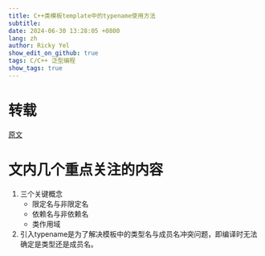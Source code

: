 ```yaml
---
title: C++类模板template中的typename使用方法
subtitle:
date: 2024-06-30 13:28:05 +0800
lang: zh
author: Ricky Yel
show_edit_on_github: true
tags: C/C++ 泛型编程
show_tags: true
---
```


# 转载

[原文](https://www.cnblogs.com/weiyouqing/p/10538892.html)

# 文内几个重点关注的内容

1. 三个关键概念
    - 限定名与非限定名
    - 依赖名与非依赖名
    - 类作用域
2. 引入typename是为了解决模板中的类型名与成员名冲突问题，即编译时无法确定是类型还是成员名。
